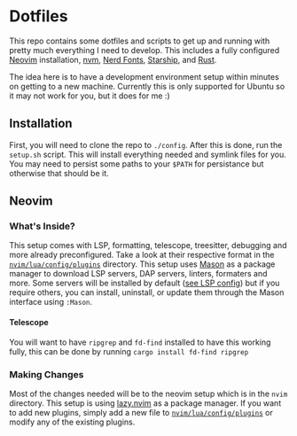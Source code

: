 # Dotfiles

This repo contains some dotfiles and scripts to get up and running with pretty
much everything I need to develop. This includes a fully configured
[Neovim](https://neovim.io/) installation, [nvm](https://github.com/nvm-sh/nvm),
[Nerd Fonts](https://www.nerdfonts.com/), [Starship](https://starship.rs), and
[Rust](https://www.rust-lang.org/).

The idea here is to have a development environment setup within minutes on
getting to a new machine. Currently this is only supported for Ubuntu so it may
not work for you, but it does for me :)

## Installation

First, you will need to clone the repo to `./config`. After this is done, run
the `setup.sh` script. This will install everything needed and symlink files for
you. You may need to persist some paths to your `$PATH` for persistance but
otherwise that should be it.

## Neovim

### What's Inside?

This setup comes with LSP, formatting, telescope, treesitter, debugging and more
already preconfigured. Take a look at their respective format in the
[`nvim/lua/config/plugins`](https://github.com/Squshy/dotfiles/tree/main/nvim/lua/config/plugins)
directory. This setup uses [Mason](https://github.com/williamboman/mason.nvim)
as a package manager to download LSP servers, DAP servers, linters, formaters
and more. Some servers will be installed by default
([see LSP config](https://github.com/Squshy/dotfiles/blob/main/nvim/lua/config/plugins/lsp.lua))
but if you require others, you can install, uninstall, or update them through
the Mason interface using `:Mason`.

#### Telescope

You will want to have `ripgrep` and `fd-find` installed to have this working
fully, this can be done by running `cargo install fd-find ripgrep`

### Making Changes

Most of the changes needed will be to the neovim setup which is in the `nvim`
directory. This setup is using [lazy.nvim](https://github.com/folke/lazy.nvim)
as a package manager. If you want to add new plugins, simply add a new file to
[`nvim/lua/config/plugins`](https://github.com/Squshy/dotfiles/tree/main/nvim/lua/config/plugins)
or modify any of the existing plugins.
